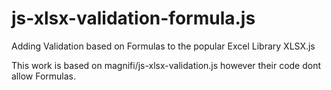 # js-xlsx-validation-formula.js
Adding Validation based on Formulas to the popular Excel Library XLSX.js

This work is based on magnifi/js-xlsx-validation.js however their code dont allow Formulas.

